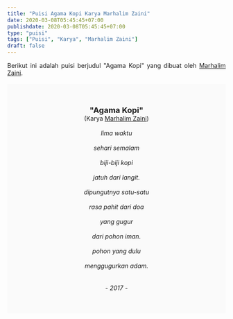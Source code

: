 ```yaml
---
title: "Puisi Agama Kopi Karya Marhalim Zaini"
date: 2020-03-08T05:45:45+07:00
publishdate: 2020-03-08T05:45:45+07:00
type: "puisi"
tags: ["Puisi", "Karya", "Marhalim Zaini"]
draft: false
---
```


<div dir="ltr" style="text-align: left;" trbidi="on"><div style="text-align: justify;">Berikut ini adalah puisi berjudul "Agama Kopi" yang dibuat oleh <a href="https://staindirundeng.ac.id/2019/08/antropolog-melayu-marhalim-zaini-kuliah-tamu-di-stain/" target="_blank">Marhalim Zaini</a>. </div><br /><div style="background: #FAFAFA; font-size: 14px; height: auto; margin: 0 auto; padding: 50px; text-align: center; width: auto;"><span style="font-size: 18px;"><b>"Agama Kopi"</b></span><br />(Karya <a href="https://www.sekata.web.id/tags/marhalim-zaini" target="_blank">Marhalim Zaini</a>) <br /><br /><i>lima waktu<br />
<br />
sehari semalam<br />
<br />
biji-biji kopi<br />
<br />
jatuh dari langit.<br />
<br />
dipungutnya satu-satu<br />
<br />
rasa pahit dari doa<br />
<br />
yang gugur<br />
<br />
dari pohon iman.<br />
<br />
pohon yang dulu<br />
<br />
menggugurkan adam.<br />
<br />
<br />
- 2017 -</i></div></div>
